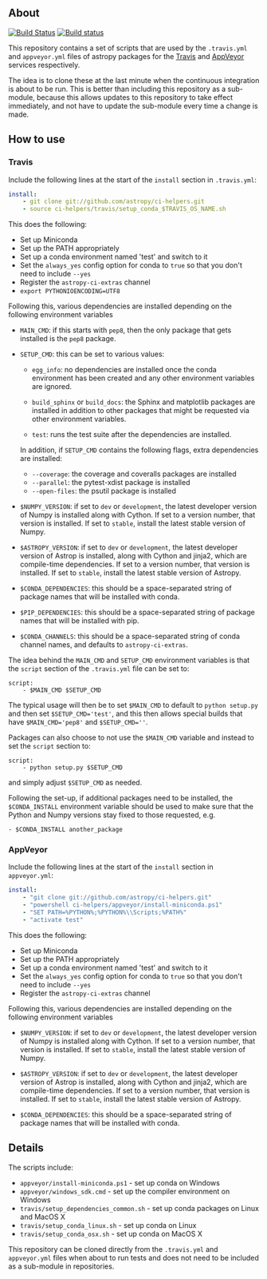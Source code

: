 About
-----

[![Build Status](https://travis-ci.org/astropy/ci-helpers.svg?branch=master)](https://travis-ci.org/astropy/ci-helpers)
[![Build status](https://ci.appveyor.com/api/projects/status/4mqtucv6ks4peakf/branch/master?svg=true)](https://ci.appveyor.com/project/Astropy/ci-helpers/branch/master)

This repository contains a set of scripts that are used by the
``.travis.yml`` and ``appveyor.yml`` files of astropy packages for the
[Travis](http://travis-ci.org) and [AppVeyor](http://www.appveyor.com/)
services respectively.

The idea is to clone these at the last minute when the continuous
integration is about to be run. This is better than including this
repository as a sub-module, because this allows updates to this repository
to take effect immediately, and not have to update the sub-module every time
a change is made.

How to use
----------

### Travis

Include the following lines at the start of the ``install`` section in ``.travis.yml``:

```yaml
install:
    - git clone git://github.com/astropy/ci-helpers.git
    - source ci-helpers/travis/setup_conda_$TRAVIS_OS_NAME.sh
```

This does the following:

- Set up Miniconda
- Set up the PATH appropriately
- Set up a conda environment named 'test' and switch to it
- Set the ``always_yes`` config option for conda to ``true`` so that you don't need to include ``--yes``
- Register the ``astropy-ci-extras`` channel
- ``export PYTHONIOENCODING=UTF8``

Following this, various dependencies are installed depending on the following environment variables

* ``MAIN_CMD``: if this starts with ``pep8``, then the only package that gets
  installed is the ``pep8`` package.

* ``SETUP_CMD``: this can be set to various values:

    * ``egg_info``: no dependencies are installed once the conda environment
      has been created and any other environment variables are ignored.

    * ``build_sphinx`` or ``build_docs``: the Sphinx and matplotlib packages
      are installed in addition to other packages that might be requested
      via other environment variables.

    * ``test``: runs the test suite after the dependencies are installed.

  In addition, if ``SETUP_CMD`` contains the following flags, extra dependencies are installed:

    * ``--coverage``: the coverage and coveralls packages are installed
    * ``--parallel``: the pytest-xdist package is installed
    * ``--open-files``: the psutil package is installed

* ``$NUMPY_VERSION``: if set to ``dev`` or ``development``, the latest
  developer version of Numpy is installed along with Cython. If set to a
  version number, that version is installed. If set to ``stable``, install
  the latest stable version of Numpy.

* ``$ASTROPY_VERSION``: if set to ``dev`` or ``development``, the latest
  developer version of Astrop is installed, along with Cython and jinja2,
  which are compile-time dependencies. If set to a version number, that
  version is installed. If set to ``stable``, install the latest stable
  version of Astropy.

* ``$CONDA_DEPENDENCIES``: this should be a space-separated string of package
  names that will be installed with conda.

* ``$PIP_DEPENDENCIES``: this should be a space-separated string of package
  names that will be installed with pip.

* ``$CONDA_CHANNELS``: this should be a space-separated string of conda
  channel names, and defaults to ``astropy-ci-extras``.

The idea behind the ``MAIN_CMD`` and ``SETUP_CMD`` environment variables is
that the ``script`` section of the ``.travis.yml`` file can be set to:

```
script:
    - $MAIN_CMD $SETUP_CMD
```

The typical usage will then be to set ``$MAIN_CMD`` to default to ``python
setup.py`` and then set ``$SETUP_CMD='test'``, and this then allows special
builds that have ``$MAIN_CMD='pep8'`` and ``$SETUP_CMD=''``.

Packages can also choose to not use the ``$MAIN_CMD`` variable and instead to set the ``script`` section to:

```
script:
    - python setup.py $SETUP_CMD
```

and simply adjust ``$SETUP_CMD`` as needed.

Following the set-up, if additional packages need to be installed, the
``$CONDA_INSTALL`` environment variable should be used to make sure that the
Python and Numpy versions stay fixed to those requested, e.g.

```
- $CONDA_INSTALL another_package
```

### AppVeyor

Include the following lines at the start of the ``install`` section in ``appveyor.yml``:

```yaml
install:
    - "git clone git://github.com/astropy/ci-helpers.git"
    - "powershell ci-helpers/appveyor/install-miniconda.ps1"
    - "SET PATH=%PYTHON%;%PYTHON%\\Scripts;%PATH%"
    - "activate test"
```

This does the following:

- Set up Miniconda
- Set up the PATH appropriately
- Set up a conda environment named 'test' and switch to it
- Set the ``always_yes`` config option for conda to ``true`` so that you don't need to include ``--yes``
- Register the ``astropy-ci-extras`` channel

Following this, various dependencies are installed depending on the following environment variables

* ``$NUMPY_VERSION``: if set to ``dev`` or ``development``, the latest
  developer version of Numpy is installed along with Cython. If set to a
  version number, that version is installed.  If set to ``stable``, install
  the latest stable version of Numpy.

* ``$ASTROPY_VERSION``: if set to ``dev`` or ``development``, the latest
  developer version of Astrop is installed, along with Cython and jinja2,
  which are compile-time dependencies. If set to a version number, that
  version is installed. If set to ``stable``, install the latest stable
  version of Astropy.

* ``$CONDA_DEPENDENCIES``: this should be a space-separated string of package
  names that will be installed with conda.

Details
-------

The scripts include:

* ``appveyor/install-miniconda.ps1`` - set up conda on Windows
* ``appveyor/windows_sdk.cmd`` - set up the compiler environment on Windows
* ``travis/setup_dependencies_common.sh`` - set up conda packages on Linux and MacOS X
* ``travis/setup_conda_linux.sh`` - set up conda on Linux
* ``travis/setup_conda_osx.sh`` - set up conda on MacOS X

This repository can be cloned directly from the ``.travis.yml`` and
``appveyor.yml`` files when about to run tests and does not need to be
included as a sub-module in repositories.
